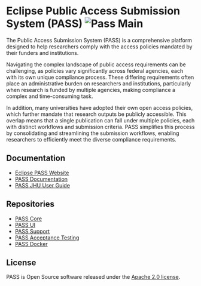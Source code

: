 # Eclipse Public Access Submission System (PASS) ![Pass Main](https://github.com/eclipse-pass/main/actions/workflows/pass-complete-release.yml/badge.svg)

The Public Access Submission System (PASS) is a comprehensive platform designed to help researchers comply with the 
access policies mandated by their funders and institutions.

Navigating the complex landscape of public access requirements can be challenging, as policies vary significantly across
federal agencies, each with its own unique compliance process. These differing requirements often place an
administrative burden on researchers and institutions, particularly when research is funded by multiple agencies, making
compliance a complex and time-consuming task.

In addition, many universities have adopted their own open access policies, which further mandate that research outputs
be publicly accessible. This overlap means that a single publication can fall under multiple policies, each with
distinct workflows and submission criteria. PASS simplifies this process by consolidating and streamlining the
submission workflows, enabling researchers to efficiently meet the diverse compliance requirements.

## Documentation

* [Eclipse PASS Website](https://eclipse-pass.org/index.html)
* [PASS Documentation](https://docs.eclipse-pass.org/)
* [PASS JHU User Guide](https://pass.jhu.edu/guide/)

## Repositories

* [PASS Core](https://github.com/eclipse-pass/pass-core)
* [PASS UI](https://github.com/eclipse-pass/pass-ui)
* [PASS Support](https://github.com/eclipse-pass/pass-support)
* [PASS Acceptance Testing](https://github.com/eclipse-pass)
* [PASS Docker](https://github.com/eclipse-pass/pass-docker)

## License

PASS is Open Source software released under the [Apache 2.0 license](LICENSE).